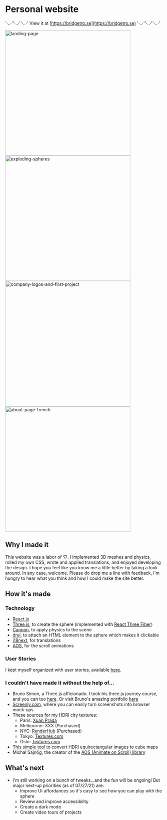 # Personal website

'·..·''·..·''·..·' View it at [https://bridgetro.se](https://bridgetro.se) '·..·''·..·''·..·'

<p float="left">
  <img alt='landing-page' src="https://bridgetro.se/project-snapshots/personal-website/personal-website-1-landing-page.png" width='400' />
  <img alt="exploding-spheres" src="https://bridgetro.se/project-snapshots/personal-website/personal-website-2-exploding-spheres.png" width='400'/>
  <img alt="company-logos-and-first-project" src="https://bridgetro.se/project-snapshots/personal-website/personal-website-3-company-logos-and-first-project.png" width='400'/>
    <img alt="about-page-french" src="https://bridgetro.se/project-snapshots/personal-website/personal-website-8-about-page-french.png" width='400'/>

</p>

## Why I made it

This website was a labor of ♡. I implemented 3D meshes and physics, rolled my own CSS, wrote and applied translations, and enjoyed developing the design. I hope you feel like you know me a little better by taking a look around. In any case, welcome. Please do drop me a line with feedback, I'm hungry to hear what you think and how I could make the site better.

## How it's made

### Technology

* [React.js](https://reactjs.org/)
* [Three.js](https://threejs.org/), to create the sphere (implemented with [React Three Fiber](https://github.com/pmndrs/react-three-fiber)) 
* [Cannon](https://github.com/pmndrs/use-cannon), to apply physics to the scene
* [drei](https://drei.pmnd.rs/), to attach an HTML element to the sphere which makes it clickable
* [i18next](https://react.i18next.com/), for translations
* [AOS](https://michalsnik.github.io/aos/), for the scroll animations

### User Stories

I kept myself organized with user stories, available [here](https://bridgetrosefitz.notion.site/Bridget-Fitzgerald-Personal-website-57cf2e253112453884670a3cb9b44ecc).

### I couldn't have made it without the help of...

* Bruno Simon, a Three.js afficionado. I took his three.js journey course, and you can too [here](https://threejs-journey.xyz/). Or visit Bruno's amazing portfolio [here](https://bruno-simon.com/)
* [Screenly.com](https://www.screely.com/), where you can easily turn screenshots into browser mock-ups
* These sources for my HDRi city textures:
  * Paris: [Xuan Prada](http://www.xuanprada.com/blog/2014/7/28/louvre-hdri-panorama)
  * Melbourne: XXX (Purchased)
  * NYC: [RenderHub](https://www.renderhub.com/cadforge/times-square-manhattan-nightlights-hdri#) (Purchased)
  * Tokyo: [Textures.com](https://www.textures.com/download/HDRPanoramas0091/134023)
  * Oslo: [Textures.com](https://www.textures.com/download/HDRPanoramas0078/134005)
* [This simple tool](https://matheowis.github.io/HDRI-to-CubeMap/) to convert HDRi equirectangular images to cube maps
* Michał Sajnóg, the creator of the [AOS (Animate on Scroll) library](https://michalsnik.github.io/aos/)


## What's next

* I'm still working on a bunch of tweaks...and the fun will be ongoing! But major next-up priorities (as of 07/27/21) are:
  * Improve UI affordances so it's easy to see how you can play with the sphere
  * Review and improve accessibility
  * Create a dark mode
  * Create video tours of projects
